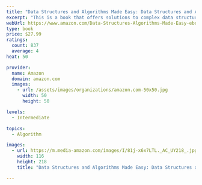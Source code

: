 ```yaml
---
title: "Data Structures and Algorithms Made Easy: Data Structures and Algorithmic Puzzles"
excerpt: "This is a book that offers solutions to complex data structures and algorithms. There are multiple solutions for each problem and the book is coded in C/C++, it comes handy as an interview and exam guide for computer scientists."
webUrl: https://www.amazon.com/Data-Structures-Algorithms-Made-Easy-ebook/dp/B01N4OA309/
type: book
price: $27.99
ratings:
  count: 837
  average: 4
heat: 50

provider:
  name: Amazon
  domain: amazon.com
  images:
    - url: /assets/images/organizations/amazon.com-50x50.jpg
      width: 50
      height: 50

levels:
  - Intermediate

topics:
  - Algorithm

images:
  - url: https://m.media-amazon.com/images/I/81j-x6x7LTL._AC_UY218_.jpg
    width: 116
    height: 218
    title: "Data Structures and Algorithms Made Easy: Data Structures and Algorithmic Puzzles"

---
```


